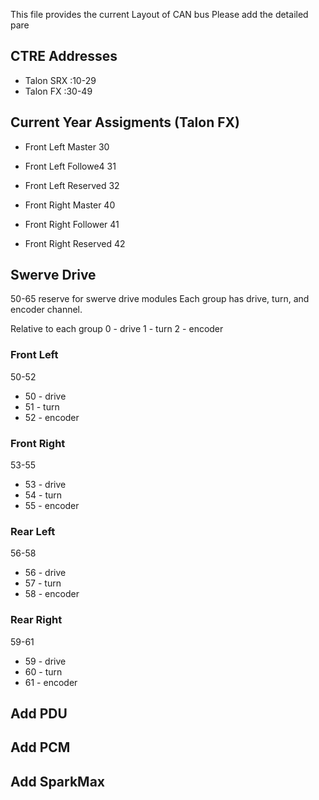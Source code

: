 This file provides the current Layout of CAN bus
Please add the detailed pare
## CTRE Addresses
* Talon SRX   :10-29
* Talon FX    :30-49

## Current Year Assigments (Talon FX)
* Front Left Master    30
* Front Left Followe4  31
* Front Left Reserved  32

* Front Right Master   40
* Front Right Follower 41
* Front Right Reserved 42

## Swerve Drive
50-65 reserve for swerve drive modules
Each group has drive, turn, and encoder channel.

Relative to each group
0 - drive
1 - turn
2 - encoder
### Front Left
50-52

* 50 - drive
* 51 - turn
* 52 - encoder

### Front Right
53-55

* 53 - drive
* 54 - turn
* 55 - encoder

### Rear Left
56-58

* 56 - drive
* 57 - turn
* 58 - encoder


### Rear Right
59-61

* 59 - drive
* 60 - turn
* 61 - encoder

## Add PDU

## Add PCM

## Add SparkMax
